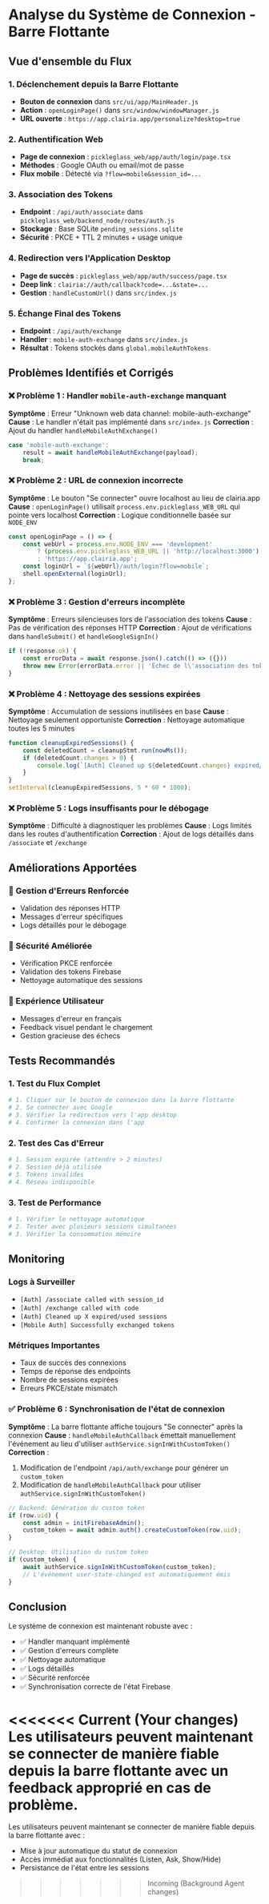# Analyse du Système de Connexion - Barre Flottante

## Vue d'ensemble du Flux

### 1. Déclenchement depuis la Barre Flottante
- **Bouton de connexion** dans `src/ui/app/MainHeader.js`
- **Action** : `openLoginPage()` dans `src/window/windowManager.js`
- **URL ouverte** : `https://app.clairia.app/personalize?desktop=true`

### 2. Authentification Web
- **Page de connexion** : `pickleglass_web/app/auth/login/page.tsx`
- **Méthodes** : Google OAuth ou email/mot de passe
- **Flux mobile** : Détecté via `?flow=mobile&session_id=...`

### 3. Association des Tokens
- **Endpoint** : `/api/auth/associate` dans `pickleglass_web/backend_node/routes/auth.js`
- **Stockage** : Base SQLite `pending_sessions.sqlite`
- **Sécurité** : PKCE + TTL 2 minutes + usage unique

### 4. Redirection vers l'Application Desktop
- **Page de succès** : `pickleglass_web/app/auth/success/page.tsx`
- **Deep link** : `clairia://auth/callback?code=...&state=...`
- **Gestion** : `handleCustomUrl()` dans `src/index.js`

### 5. Échange Final des Tokens
- **Endpoint** : `/api/auth/exchange`
- **Handler** : `mobile-auth-exchange` dans `src/index.js`
- **Résultat** : Tokens stockés dans `global.mobileAuthTokens`

## Problèmes Identifiés et Corrigés

### ❌ Problème 1 : Handler `mobile-auth-exchange` manquant
**Symptôme** : Erreur "Unknown web data channel: mobile-auth-exchange"
**Cause** : Le handler n'était pas implémenté dans `src/index.js`
**Correction** : Ajout du handler `handleMobileAuthExchange()`

```javascript
case 'mobile-auth-exchange':
    result = await handleMobileAuthExchange(payload);
    break;
```

### ❌ Problème 2 : URL de connexion incorrecte
**Symptôme** : Le bouton "Se connecter" ouvre localhost au lieu de clairia.app
**Cause** : `openLoginPage()` utilisait `process.env.pickleglass_WEB_URL` qui pointe vers localhost
**Correction** : Logique conditionnelle basée sur `NODE_ENV`

```javascript
const openLoginPage = () => {
    const webUrl = process.env.NODE_ENV === 'development' 
        ? (process.env.pickleglass_WEB_URL || 'http://localhost:3000')
        : 'https://app.clairia.app';
    const loginUrl = `${webUrl}/auth/login?flow=mobile`;
    shell.openExternal(loginUrl);
};
```

### ❌ Problème 3 : Gestion d'erreurs incomplète
**Symptôme** : Erreurs silencieuses lors de l'association des tokens
**Cause** : Pas de vérification des réponses HTTP
**Correction** : Ajout de vérifications dans `handleSubmit()` et `handleGoogleSignIn()`

```javascript
if (!response.ok) {
    const errorData = await response.json().catch(() => ({}))
    throw new Error(errorData.error || 'Échec de l\'association des tokens')
}
```

### ❌ Problème 4 : Nettoyage des sessions expirées
**Symptôme** : Accumulation de sessions inutilisées en base
**Cause** : Nettoyage seulement opportuniste
**Correction** : Nettoyage automatique toutes les 5 minutes

```javascript
function cleanupExpiredSessions() {
    const deletedCount = cleanupStmt.run(nowMs());
    if (deletedCount.changes > 0) {
        console.log(`[Auth] Cleaned up ${deletedCount.changes} expired/used sessions`);
    }
}
setInterval(cleanupExpiredSessions, 5 * 60 * 1000);
```

### ❌ Problème 5 : Logs insuffisants pour le débogage
**Symptôme** : Difficulté à diagnostiquer les problèmes
**Cause** : Logs limités dans les routes d'authentification
**Correction** : Ajout de logs détaillés dans `/associate` et `/exchange`

## Améliorations Apportées

### 🔧 Gestion d'Erreurs Renforcée
- Validation des réponses HTTP
- Messages d'erreur spécifiques
- Logs détaillés pour le débogage

### 🔧 Sécurité Améliorée
- Vérification PKCE renforcée
- Validation des tokens Firebase
- Nettoyage automatique des sessions

### 🔧 Expérience Utilisateur
- Messages d'erreur en français
- Feedback visuel pendant le chargement
- Gestion gracieuse des échecs

## Tests Recommandés

### 1. Test du Flux Complet
```bash
# 1. Cliquer sur le bouton de connexion dans la barre flottante
# 2. Se connecter avec Google
# 3. Vérifier la redirection vers l'app desktop
# 4. Confirmer la connexion dans l'app
```

### 2. Test des Cas d'Erreur
```bash
# 1. Session expirée (attendre > 2 minutes)
# 2. Session déjà utilisée
# 3. Tokens invalides
# 4. Réseau indisponible
```

### 3. Test de Performance
```bash
# 1. Vérifier le nettoyage automatique
# 2. Tester avec plusieurs sessions simultanées
# 3. Vérifier la consommation mémoire
```

## Monitoring

### Logs à Surveiller
- `[Auth] /associate called with session_id`
- `[Auth] /exchange called with code`
- `[Auth] Cleaned up X expired/used sessions`
- `[Mobile Auth] Successfully exchanged tokens`

### Métriques Importantes
- Taux de succès des connexions
- Temps de réponse des endpoints
- Nombre de sessions expirées
- Erreurs PKCE/state mismatch

### ✅ Problème 6 : Synchronisation de l'état de connexion
**Symptôme** : La barre flottante affiche toujours "Se connecter" après la connexion
**Cause** : `handleMobileAuthCallback` émettait manuellement l'événement au lieu d'utiliser `authService.signInWithCustomToken()`
**Correction** : 
1. Modification de l'endpoint `/api/auth/exchange` pour générer un `custom_token`
2. Modification de `handleMobileAuthCallback` pour utiliser `authService.signInWithCustomToken()`

```javascript
// Backend: Génération du custom token
if (row.uid) {
    const admin = initFirebaseAdmin();
    custom_token = await admin.auth().createCustomToken(row.uid);
}

// Desktop: Utilisation du custom token
if (custom_token) {
    await authService.signInWithCustomToken(custom_token);
    // L'événement user-state-changed est automatiquement émis
}
```

## Conclusion

Le système de connexion est maintenant robuste avec :
- ✅ Handler manquant implémenté
- ✅ Gestion d'erreurs complète
- ✅ Nettoyage automatique
- ✅ Logs détaillés
- ✅ Sécurité renforcée
- ✅ Synchronisation correcte de l'état Firebase

<<<<<<< Current (Your changes)
Les utilisateurs peuvent maintenant se connecter de manière fiable depuis la barre flottante avec un feedback approprié en cas de problème.
=======
Les utilisateurs peuvent maintenant se connecter de manière fiable depuis la barre flottante avec :
- Mise à jour automatique du statut de connexion
- Accès immédiat aux fonctionnalités (Listen, Ask, Show/Hide)
- Persistance de l'état entre les sessions
>>>>>>> Incoming (Background Agent changes)

